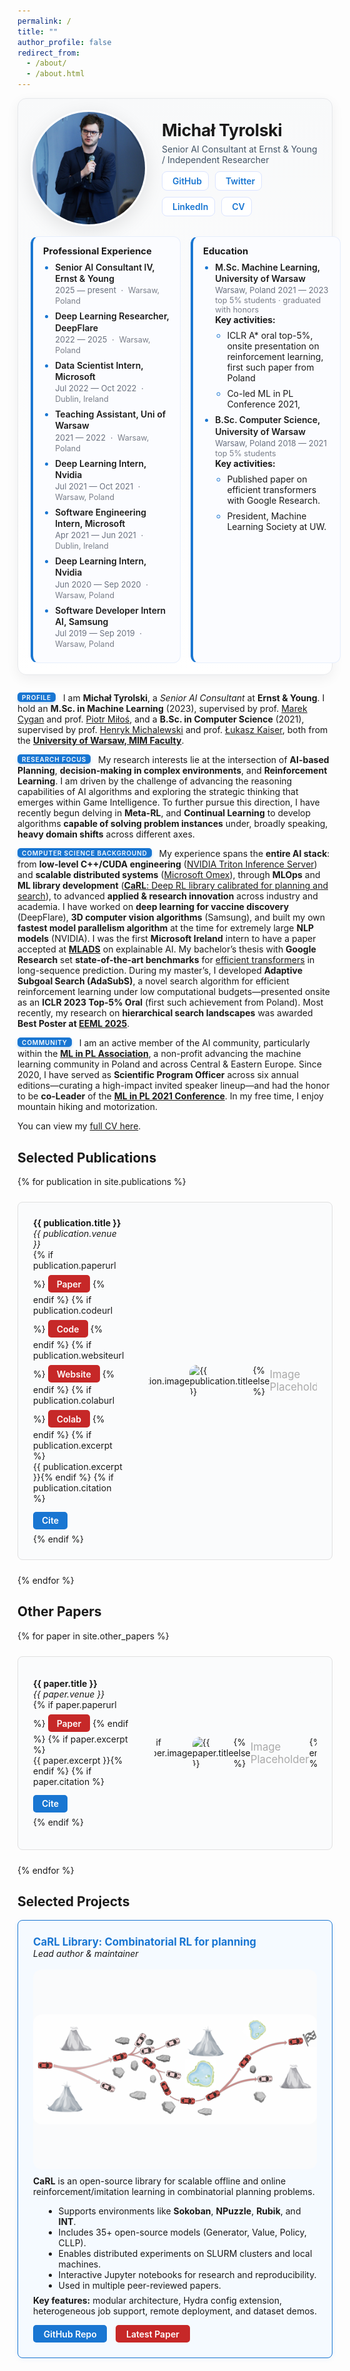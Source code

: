 ```yaml
---
permalink: /
title: ""
author_profile: false
redirect_from: 
  - /about/
  - /about.html
---
```


<!-- Custom Top Bar with Profile -->
<style>
/* Profile card styling */
.profile-card {
  display: flex;
  flex-direction: column;
  background: linear-gradient(180deg, #f8f9fa, #ffffff);
  border: 1px solid #e6e8eb;
  border-radius: 14px;
  padding: 18px 20px;
  margin: 0 auto 28px auto;
  max-width: 1500px;
  box-shadow: 0 6px 20px rgba(16, 24, 40, 0.06);
}
.profile-header {
  display: flex;
  align-items: center;
  gap: 24px;
}
.avatar {
  width: 180px;
  height: 180px;
  border-radius: 50%;
  overflow: hidden;
  box-shadow: 0 8px 30px rgba(0,0,0,0.10);
  border: 3px solid #fff;
  background: #eef2f7;
  flex-shrink: 0;
}
.profile-meta h1 {
  margin: 0;
  font-size: 1.9em;
  letter-spacing: -0.01em;
}
.profile-role {
  margin: 6px 0 0 0;
  color: #425466;
}
.socials {
  margin-top: 10px;
  display: flex;
  flex-wrap: wrap;
  gap: 10px;
}
.socials a {
  display: inline-flex;
  align-items: center;
  gap: 6px;
  background: #ffffff;
  color: #1976d2;
  border: 1px solid #dbe4ff;
  padding: 6px 10px;
  border-radius: 8px;
  text-decoration: none;
  font-weight: 600;
  transition: background 0.2s, color 0.2s, box-shadow 0.2s, transform 0.1s;
}
.socials a:hover {
  background: #1976d2;
  color: #ffffff;
  box-shadow: 0 6px 16px rgba(25, 118, 210, 0.25);
  transform: translateY(-1px);
}
.info-grid {
  display: grid;
  grid-template-columns: repeat(2, minmax(240px, 1fr));
  gap: 16px;
  margin-top: 16px;
}
.info-card {
  background: #fbfcff;
  border: 1px solid #e6eefc;
  border-left: 4px solid #1976d2;
  border-radius: 12px;
  padding: 14px 16px;
  transition: box-shadow 0.2s, transform 0.1s, border-color 0.2s;
}
.info-card:hover { box-shadow: 0 8px 18px rgba(25, 118, 210, 0.10); transform: translateY(-1px); border-color: #1256a1; }
.info-card h3 { margin: 0 0 8px 0; font-size: 1.05em; }
.info-card ul { margin: 0; padding-left: 1.2rem; }
.info-card li { margin: 8px 0; }
.info-card li::marker { color: #1976d2; }
/* two-line item layout */
.item-title { font-weight: 600; line-height: 1.3; }
.item-date { font-size: 0.92em; color: #6b7280; margin-top: 2px; }
.item-subtext { font-size: 0.9em; color: #7a7f8a; margin-top: 1px; }

/* Inline date and place for Professional Experience */
.info-card.experience .item-date,
.info-card.experience .item-subtext {
  display: inline;
}
.info-card.experience .item-date::after {
  content: ' · ';
  color: #6b7280;
  margin: 0 4px;
}
.info-card.experience .item-subtext { margin: 0; }

@media (max-width: 768px) {
  .profile-header { flex-direction: column; align-items: flex-start; }
  .avatar { width: 140px; height: 140px; }
  .info-grid { grid-template-columns: 1fr; }
}
</style>

<!-- Citation toggle handled with <details> for GitHub Pages compatibility (no inline JS needed) -->

<div class="profile-card">
  <div class="profile-header">
    <div class="avatar">
      <img src="../images/IMG_8383.JPEG" alt="Michał Tyrolski" style="width: 100%; height: 100%; object-fit: cover;">
    </div>
    <div class="profile-meta">
      <h1>Michał Tyrolski</h1>
      <p class="profile-role">Senior AI Consultant at Ernst & Young / Independent Researcher</p>
      <div class="socials">
        <a href="https://github.com/mtyrolski"><i class="fab fa-github"></i> <span>GitHub</span></a>
        <a href="https://twitter.com/mtyrolski"><i class="fab fa-twitter"></i> <span>Twitter</span></a>
        <a href="https://www.linkedin.com/in/michal-tyrolski/"><i class="fab fa-linkedin"></i> <span>LinkedIn</span></a>
        <a href="../files/cv.pdf"><i class="fas fa-file-pdf"></i> <span>CV</span></a>
      </div>
    </div>
  </div>
  <div class="info-grid">
  <div class="info-card experience">
      <h3>Professional Experience</h3>
      <ul>
        <li>
          <div class="item-title">Senior AI Consultant IV, Ernst & Young</div>
          <div class="item-date">2025 — present</div>
          <div class="item-subtext">Warsaw, Poland</div>
        </li>
        <li>
          <div class="item-title">Deep Learning Researcher, DeepFlare</div>
          <div class="item-date">2022 — 2025</div>
          <div class="item-subtext">Warsaw, Poland</div>
        </li>
        <li>
          <div class="item-title">Data Scientist Intern, Microsoft</div>
          <div class="item-date">Jul 2022 — Oct 2022</div>
          <div class="item-subtext">Dublin, Ireland</div>
        </li>
        <li>
          <div class="item-title">Teaching Assistant, Uni of Warsaw</div>
          <div class="item-date">2021 — 2022</div>
          <div class="item-subtext">Warsaw, Poland</div>
        </li>
        <li>
          <div class="item-title">Deep Learning Intern, Nvidia</div>
          <div class="item-date">Jul 2021 — Oct 2021</div>
          <div class="item-subtext">Warsaw, Poland</div>
        </li>
        <li>
          <div class="item-title">Software Engineering Intern, Microsoft</div>
          <div class="item-date">Apr 2021 — Jun 2021</div>
          <div class="item-subtext">Dublin, Ireland</div>
        </li>
        <li>
          <div class="item-title">Deep Learning Intern, Nvidia</div>
          <div class="item-date">Jun 2020 — Sep 2020</div>
          <div class="item-subtext">Warsaw, Poland</div>
        </li>
        <li>
          <div class="item-title">Software Developer Intern AI, Samsung</div>
          <div class="item-date">Jul 2019 — Sep 2019</div>
          <div class="item-subtext">Warsaw, Poland</div>
        </li>
      </ul>
    </div>
    <div class="info-card">
      <h3>Education</h3>
      <ul>
        <li>
          <div class="item-title">M.Sc. Machine Learning, University of Warsaw</div>
          <div class="item-date">Warsaw, Poland 2021 — 2023</div>
          <div class="item-subtext">top 5% students · graduated with honors</div>
          <div class="key-activities">
            <strong>Key activities:</strong>
            <ul>
              <li>ICLR A* oral top-5%, onsite presentation on reinforcement learning, first such paper from Poland</li>
              <li>Co-led ML in PL Conference 2021,</li>
            </ul>
          </div>
        </li>
        <li>
          <div class="item-title">B.Sc. Computer Science, University of Warsaw</div>
          <div class="item-date">Warsaw, Poland 2018 — 2021</div>
          <div class="item-subtext">top 5% students</div>
          <div class="key-activities">
            <strong>Key activities:</strong>
            <ul>
              <li>Published paper on efficient transformers with Google Research.</li>
              <li>President, Machine Learning Society at UW.</li>
            </ul>
          </div>
        </li>
      </ul>
    </div>
  </div>
</div>

<!-- Generic Actual Info -->
  <style>
  .para-label {
    display:inline-block;
    font-size:0.72em;
    letter-spacing:0.08em;
    text-transform:uppercase;
    background:#1976d2;
    color:#fff;
    padding:3px 7px 2px;
    border-radius:5px;
    font-weight:600;
    margin-right:8px;
    line-height:1;
    position:relative;
    top:-2px;
    box-shadow:0 2px 4px rgba(25,118,210,0.25);
  }
  @media (max-width:600px){
    .para-label{font-size:0.65em; margin-right:6px;}
  }
  </style>

  <span class="para-label">Profile</span> I am **Michał Tyrolski**, a *Senior AI Consultant* at **Ernst & Young**. I hold an **M.Sc. in Machine Learning** (2023), supervised by prof. [Marek Cygan](https://scholar.google.com/citations?hl=en&user=df8TSy4AAAAJ) and prof. [Piotr Miłoś](https://www.mimuw.edu.pl/~pmilos/), and a **B.Sc. in Computer Science** (2021), supervised by prof. [Henryk Michalewski](https://www.mimuw.edu.pl/~henrykm/resume.html) and prof. [Łukasz Kaiser](https://scholar.google.com/citations?user=JWmiQR0AAAAJ&hl=en), both from the [**University of Warsaw, MIM Faculty**](https://www.mimuw.edu.pl/en/).


<!-- Research Interests -->
<span class="para-label">Research Focus</span> My research interests lie at the intersection of **AI-based Planning**, **decision-making in complex environments**, and **Reinforcement Learning**. I am driven by the challenge of advancing the reasoning capabilities of AI algorithms and exploring the strategic thinking that emerges within Game Intelligence. To further pursue this direction, I have recently begun delving in **Meta-RL**, and **Continual Learning** to develop algorithms **capable of solving problem instances** under, broadly speaking, **heavy domain shifts** across different axes.

<!-- Techniczne skille + experience  + doświadczenie przy różnych googlach nie googlach -->
<span class="para-label">Computer Science Background</span> My experience spans the **entire AI stack**: from **low-level C++/CUDA engineering** ([NVIDIA Triton Inference Server](https://docs.nvidia.com/deeplearning/triton-inference-server/user-guide/docs/index.html)) and **scalable distributed systems** ([Microsoft Omex](https://github.com/microsoft/Omex)), through **MLOps** and **ML library development** ([**CaRL**: Deep RL library calibrated for planning and search](https://github.com/mtyrolski/carl)), to advanced **applied & research innovation** across industry and academia. I have worked on **deep learning for vaccine discovery** (DeepFlare), **3D computer vision algorithms** (Samsung), and built my own **fastest model parallelism algorithm** at the time for extremely large **NLP models** (NVIDIA). I was the first **Microsoft Ireland** intern to have a paper accepted at **[MLADS](https://mymlads.microsoft.com/)** on explainable AI. My bachelor’s thesis with **Google Research** set **state-of-the-art benchmarks** for [efficient transformers](https://arxiv.org/abs/2110.13711) in long-sequence prediction. During my master’s, I developed **Adaptive Subgoal Search (AdaSubS)**, a novel search algorithm for efficient reinforcement learning under low computational budgets—presented onsite as an **ICLR 2023 Top-5% Oral** (first such achievement from Poland). Most recently, my research on **hierarchical search landscapes** was awarded **Best Poster at [EEML 2025](https://www.eeml.eu/)**.


<!-- Community Contribution -->
<span class="para-label">Community</span> I am an active member of the AI community, particularly within the [**ML in PL Association**](https://mlinpl.org/), a non-profit advancing the machine learning community in Poland and across Central & Eastern Europe. Since 2020, I have served as **Scientific Program Officer** across six annual editions—curating a high-impact invited speaker lineup—and had the honor to be **co-Leader** of the [**ML in PL 2021 Conference**](https://conference2021.mlinpl.org/). In my free time, I enjoy mountain hiking and motorization.



You can view my [full CV here](../files/cv.pdf).


## Selected Publications

<style>
.publication-box {
  display: flex;
  align-items: center;
  border: 1px solid #e0e0e0;
  border-radius: 8px;
  padding: 1.5rem;
  background: #fafbfc;
  min-height: 150px;
  transition: background 0.2s, box-shadow 0.2s, border-color 0.2s;
}
.publication-box:hover {
  background: #f0f6ff;
  box-shadow: 0 2px 8px rgba(30, 136, 229, 0.08);
  border-color: #90caf9;
}
.paper-link {
  display: inline-block;
  background: #c62828;
  color: #fff;
  padding: 0.4em 1em;
  border-radius: 5px;
  text-decoration: none;
  font-weight: 600;
  margin: 0.5em 0 0.2em 0;
  transition: background 0.2s, color 0.2s, box-shadow 0.2s;
}
.paper-link:hover {
  background: #fff;
  color: #c62828;
  box-shadow: 0 0 0 2px #c62828 inset;
}
.cite-button {
    display: inline-block;
    background: #1976d2;
    color: #fff;
    padding: 0.4em 1em;
    border-radius: 5px;
    text-decoration: none;
    font-weight: 600;
    margin: 0.5em 0;
    cursor: pointer;
    transition: background 0.2s, box-shadow 0.2s;
  }
  .cite-button:hover {
    background: #1256a1;
    box-shadow: 0 2px 8px rgba(25, 118, 210, 0.2);
  }
  .citation-details {
    margin-top: 0.4em;
  }
  .citation-details[open] > .cite-button {
    background: #1256a1;
  }
  .citation-box {
    background: #f8f9fa;
    border: 1px solid #e0e0e0;
    padding: 1em;
    border-radius: 8px;
    margin-top: 0.6em;
    font-family: monospace;
    white-space: pre-wrap;
  word-break: break-word;
  }
/* Publication image wrapper utility */
.pub-img-wrapper {
  width: 290px; height: 290px; margin-left: 2.5rem; background: #fafbfc; border-radius: 12px; display: flex; align-items: center; justify-content: center; overflow: hidden;
}
.pub-img-wrapper.small { width: 260px; height: 260px; }
@media (max-width: 920px) {
  .publication-box { flex-direction: column; align-items: flex-start; padding: 1.1rem 1.1rem 1.25rem; }
  .pub-img-wrapper, .pub-img-wrapper.small { width: 100%; height: auto; margin: 1rem 0 0 0; }
  .pub-img-wrapper img { width: 100%; height: auto; max-height: 320px; object-fit: contain; }
  .publication-box > div:first-child { max-width: 100% !important; }
  .cite-button { width: auto; }
}
@media (max-width: 520px) {
  .profile-card { padding: 16px 16px 22px; }
  .publication-box { padding: 0.95rem 0.95rem 1.1rem; }
  .pub-img-wrapper img { max-height: 260px; }
  .cite-button { padding: 0.45em 0.85em; font-size: 0.9em; }
}
@media (max-width: 380px) {
  .cite-button { width: 100%; text-align: center; }
}
</style>

<div style="display: flex; flex-direction: column; gap: 1.5rem; max-width: 1500px; margin: 0 auto;">
{% for publication in site.publications %}
  <div class="publication-box">
    <div style="flex: 1; max-width: calc(100% - 170px);">
      <strong>{{ publication.title }}</strong><br>
      <em>{{ publication.venue }}</em><br>
      {% if publication.paperurl %}
        <a href="{{ publication.paperurl }}" class="paper-link">Paper</a>
      {% endif %}
      {% if publication.codeurl %}
        <a href="{{ publication.codeurl }}" class="paper-link">Code</a>
      {% endif %}
      {% if publication.websiteurl %}
        <a href="{{ publication.websiteurl }}" class="paper-link">Website</a>
      {% endif %}
      {% if publication.colaburl %}
        <a href="{{ publication.colaburl }}" class="paper-link">Colab</a>
      {% endif %}
      {% if publication.excerpt %}<br>{{ publication.excerpt }}{% endif %}
      {% if publication.citation %}
        <details class="citation-details" id="cite-{{ publication.title | slugify }}">
          <summary class="cite-button" style="list-style:none;">Cite</summary>
          <div class="citation-box">{{ publication.citation }}</div>
        </details>
      {% endif %}
    </div>
  <div class="pub-img-wrapper">
      {% if publication.image %}
        <img src="{{ publication.image }}" alt="{{ publication.title }}" style="max-width: 100%; max-height: 100%; object-fit: cover; border-radius: 12px;" />
      {% else %}
        <span style="color: #aaa; font-size: 1.2em;">Image<br>Placeholder</span>
      {% endif %}
    </div>
  </div>
{% endfor %}
</div>


## Other Papers

<div style="display: flex; flex-direction: column; gap: 1.5rem; max-width: 1500px; margin: 0 auto;">
{% for paper in site.other_papers %}
  <div class="publication-box">
    <div style="flex: 1; max-width: calc(100% - 170px);">
      <strong>{{ paper.title }}</strong><br>
      <em>{{ paper.venue }}</em><br>
      {% if paper.paperurl %}
        <a href="{{ paper.paperurl }}" class="paper-link">Paper</a>
      {% endif %}
      {% if paper.excerpt %}<br>{{ paper.excerpt }}{% endif %}
      {% if paper.citation %}
        <details class="citation-details" id="cite-{{ paper.title | slugify }}">
          <summary class="cite-button" style="list-style:none;">Cite</summary>
          <div class="citation-box">{{ paper.citation }}</div>
        </details>
      {% endif %}
    </div>
  <div class="pub-img-wrapper small">
      {% if paper.image %}
        <img src="{{ paper.image }}" alt="{{ paper.title }}" style="max-width: 100%; max-height: 100%; object-fit: cover; border-radius: 12px;" />
      {% else %}
        <span style="color: #aaa; font-size: 1.2em;">Image<br>Placeholder</span>
      {% endif %}
    </div>
  </div>
{% endfor %}
</div>


## Selected Projects

<div style="display: flex; flex-direction: column; gap: 1.5rem; max-width: 1500px; margin: 0 auto;">
  <div style="border: 1px solid #1976d2; border-radius: 8px; padding: 1.5rem; background: #f5faff; box-shadow: 0 2px 8px rgba(25, 118, 210, 0.06);">
    <strong style="font-size: 1.2em; color: #1976d2;">CaRL Library: Combinatorial RL for planning</strong><br>
    <em>Lead author & maintainer</em><br>
    <div style="width: 100%; max-width: 600px; height: 320px; margin: 1.2em auto 0.7em auto; background: #fafbfc; border-radius: 14px; display: flex; align-items: center; justify-content: center;">
      <img src="../images/planning.png" alt="CaRL Architecture" style="max-width: 100%; max-height: 100%; object-fit: contain; border-radius: 14px;" />
    </div>
    <p style="margin-top: 0.7em;">
      <b>CaRL</b> is an open-source library for scalable offline and online reinforcement/imitation learning in combinatorial planning problems.<br>
      <ul style="margin: 0.5em 0 0.5em 1.2em;">
        <li>Supports environments like <b>Sokoban</b>, <b>NPuzzle</b>, <b>Rubik</b>, and <b>INT</b>.</li>
        <li>Includes 35+ open-source models (Generator, Value, Policy, CLLP).</li>
        <li>Enables distributed experiments on SLURM clusters and local machines.</li>
        <li>Interactive Jupyter notebooks for research and reproducibility.</li>
        <li>Used in multiple peer-reviewed papers.</li>
      </ul>
      <b>Key features:</b> modular architecture, Hydra config extension, heterogeneous job support, remote deployment, and dataset demos.
    </p>
    <div style="margin-top: 0.7em;">
      <a href="https://github.com/mtyrolski/carl" style="display: inline-block; background: #1976d2; color: #fff; padding: 0.4em 1.2em; border-radius: 5px; text-decoration: none; font-weight: 600; margin-right: 0.7em; transition: background 0.2s;">GitHub Repo</a>
      <a href="https://arxiv.org/abs/2406.03361" style="display: inline-block; background: #c62828; color: #fff; padding: 0.4em 1.2em; border-radius: 5px; text-decoration: none; font-weight: 600; transition: background 0.2s;">Latest Paper</a>
    </div>
  </div>
</div>



